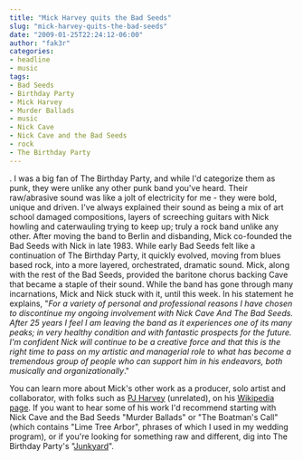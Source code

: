 ```yaml
---
title: "Mick Harvey quits the Bad Seeds"
slug: "mick-harvey-quits-the-bad-seeds"
date: "2009-01-25T22:24:12-06:00"
author: "fak3r"
categories:
- headline
- music
tags:
- Bad Seeds
- Birthday Party
- Mick Harvey
- Murder Ballads
- music
- Nick Cave
- Nick Cave and the Bad Seeds
- rock
- The Birthday Party
---
```


. I was a big fan of The Birthday Party, and while I'd categorize them as punk, they were unlike any other punk band you've heard.  Their raw/abrasive sound was like a jolt of electricity for me - they were bold, unique and driven.  I've always explained their sound as being a mix of art school damaged compositions, layers of screeching guitars with Nick howling and caterwauling trying to keep up; truly a rock band unlike any other. After moving the band to Berlin and disbanding, Mick co-founded the Bad Seeds with Nick in late 1983.  While early Bad Seeds felt like a continuation of The Birthday Party, it quickly evolved, moving from blues based rock, into a more layered, orchestrated, dramatic sound.  Mick, along with the rest of the Bad Seeds, provided the baritone chorus backing Cave that became a staple of their sound.  While the band has gone through many incarnations, Mick and Nick stuck with it, until this week.  In his statement he explains, "_For a variety of personal and professional reasons I have chosen to discontinue my ongoing involvement with Nick Cave And The Bad Seeds. After 25 years I feel I am leaving the band as it experiences one of its many peaks; in very healthy condition and with fantastic prospects for the future. I'm confident Nick will continue to be a creative force and that this is the right time to pass on my artistic and managerial role to what has become a tremendous group of people who can support him in his endeavors, both musically and organizationally_."

You can learn more about Mick's other work as a producer, solo artist and collaborator, with folks such as [PJ Harvey](http://www.pj-harvey.de) (unrelated), on his [Wikipedia page](http://en.wikipedia.org/wiki/Mick_Harvey). If you want to hear some of his work I'd recommend starting with Nick Cave and the Bad Seeds "Murder Ballads" or "The Boatman's Call" (which contains "Lime Tree Arbor", phrases of which I used in my wedding program), or if you're looking for something raw and different, dig into The Birthday Party's "[Junkyard](http://musicbrainz.org/album/c471c7d4-1884-49e1-9b71-e3053bb359e4.html)".
